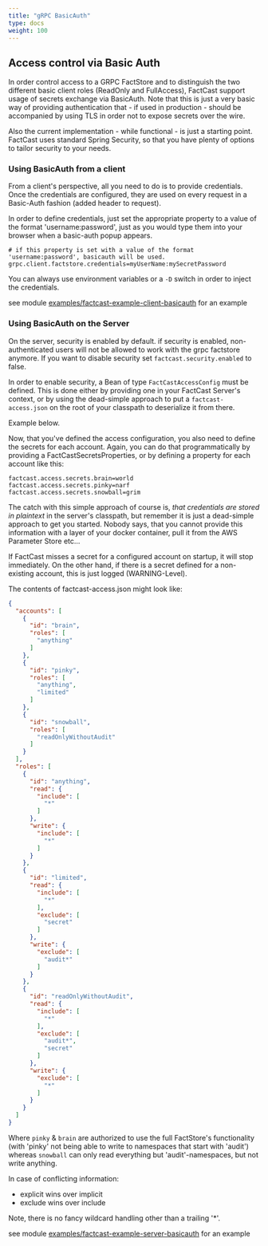 ```yaml
---
title: "gRPC BasicAuth"
type: docs
weight: 100
---
```


## Access control via Basic Auth

In order control access to a GRPC FactStore and to distinguish the two different basic client roles (ReadOnly and
FullAccess), FactCast support usage of secrets exchange via BasicAuth. Note that this is just a very basic way of
providing authentication that - if used in production - should be accompanied by using TLS in order not to expose
secrets over the wire.

Also the current implementation - while functional - is just a starting point. FactCast uses standard Spring Security,
so that you have plenty of options to tailor security to your needs.

### Using BasicAuth from a client

From a client's perspective, all you need to do is to provide credentials. Once the credentials are configured, they are
used on every request in a Basic-Auth fashion (added header to request).

In order to define credentials, just set the appropriate property to a value of the format 'username:password', just as
you would type them into your browser when a basic-auth popup appears.

```
# if this property is set with a value of the format 'username:password', basicauth will be used.
grpc.client.factstore.credentials=myUserName:mySecretPassword
```

You can always use environment variables or a `-D` switch in order to inject the credentials.

see
module [examples/factcast-example-client-basicauth](https://github.com/factcast/factcast/tree/master/factcast-examples/factcast-example-client-basicauth)
for an example

### Using BasicAuth on the Server

On the server, security is enabled by default. if security is enabled, non-authenticated users will not be allowed to
work with the grpc factstore anymore. If you want to disable security set `factcast.security.enabled` to false.

In order to enable security, a Bean of type `FactCastAccessConfig` must be defined. This is done either by providing one
in your FactCast Server's context, or by using the dead-simple approach to put a `factcast-access.json` on the root of
your classpath to deserialize it from there.

Example below.

Now, that you've defined the access configuration, you also need to define the secrets for each account. Again, you can
do that programmatically by providing a FactCastSecretsProperties, or by defining a property for each account like this:

```
factcast.access.secrets.brain=world
factcast.access.secrets.pinky=narf
factcast.access.secrets.snowball=grim
```

The catch with this simple approach of course is, *that credentials are stored in plaintext* in the server's classpath,
but remember it is just a dead-simple approach to get you started. Nobody says, that you cannot provide this information
with a layer of your docker container, pull it from the AWS Parameter Store etc...

If FactCast misses a secret for a configured account on startup, it will stop immediately. On the other hand, if there
is a secret defined for a non-existing account, this is just logged (WARNING-Level).

The contents of factcast-access.json might look like:

```json
{
  "accounts": [
    {
      "id": "brain",
      "roles": [
        "anything"
      ]
    },
    {
      "id": "pinky",
      "roles": [
        "anything",
        "limited"
      ]
    },
    {
      "id": "snowball",
      "roles": [
        "readOnlyWithoutAudit"
      ]
    }
  ],
  "roles": [
    {
      "id": "anything",
      "read": {
        "include": [
          "*"
        ]
      },
      "write": {
        "include": [
          "*"
        ]
      }
    },
    {
      "id": "limited",
      "read": {
        "include": [
          "*"
        ],
        "exclude": [
          "secret"
        ]
      },
      "write": {
        "exclude": [
          "audit*"
        ]
      }
    },
    {
      "id": "readOnlyWithoutAudit",
      "read": {
        "include": [
          "*"
        ],
        "exclude": [
          "audit*",
          "secret"
        ]
      },
      "write": {
        "exclude": [
          "*"
        ]
      }
    }
  ]
}

```

Where `pinky` & `brain` are authorized to use the full FactStore's functionality (with 'pinky' not being able to write
to namespaces that start with 'audit') whereas `snowball` can only read everything but 'audit'-namespaces, but not write
anything.

In case of conflicting information:

* explicit wins over implicit
* exclude wins over include

Note, there is no fancy wildcard handling other than a trailing '*'.

see
module [examples/factcast-example-server-basicauth](https://github.com/factcast/factcast/tree/master/factcast-examples/factcast-example-server-basicauth)
for an example
